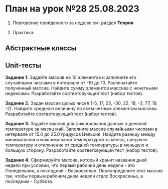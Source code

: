 # План на урок №28 25.08.2023

1. Повторение пройденного за неделю
см. раздел **Теория**

2. Практика:

## Абстрактные классы


## Unit-тесты 
**Задание 1.**
Задайте массив на 10 элементов и заполните его случайными числами в интервале от -10 до 10.
Распечатайте полученный массив.
Найдите сумму элементов массива c нечетными индексами.
Разработайте соответсвующий тест (набор тестов).

**Задание 2.**
Задан массив целых чисел {-5, 17, 23, -30, 22, 18, -3, 77, 19, -2}. Найдите среднюю
величину по всем четным элементам массива.
Разработайте соответсвующий тест (набор тестов).

**Задание 3.**
Задайте массив для фиксирования данных о дневной температуре за месяц май. Заполните
массив случайными числами в интервале от 15.0 до 25.0 градусов Цельсия. Найдите
разницу между минимальной и максимальной температурой за месяц, среднюю температуру и
отклонение от средней температуры в меньшую и большую сторону.
Разработайте соответсвующий тест (набор тестов).

**Задание 4.**
Сформируйте массив, который хранит названия дней недели при условии, что первый
рабочий день недели - это Понедельник, а последний - Воскресенье.
Переопределите этот массив так, чтобы первым рабочим днем недели стало
Воскресенье, а последним - Суббота.

